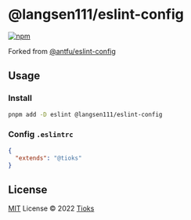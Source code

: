 # @langsen111/eslint-config

[![npm](https://img.shields.io/npm/v/@holazz/eslint-config?color=a1b858&label=)](https://npmjs.com/package/@holazz/eslint-config)

Forked from [@antfu/eslint-config](https://github.com/antfu/eslint-config)

## Usage

### Install

```bash
pnpm add -D eslint @langsen111/eslint-config
```

### Config `.eslintrc`

```json
{
  "extends": "@tioks"
}
```

## License

[MIT](./LICENSE) License © 2022 [Tioks](https://github.com/Tioks)
